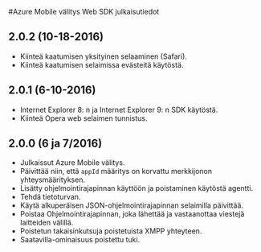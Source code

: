 <properties
    pageTitle="Azure Mobile välitys Web SDK julkaisutiedot | Microsoft Azure"
    description="Uusimmat päivitykset ja ohjeet Web SDK Azure Mobile välitys"
    services="mobile-engagement"
    documentationCenter="mobile"
    authors="piyushjo"
    manager="erikre"
    editor="" />

<tags
    ms.service="mobile-engagement"
    ms.workload="mobile"
    ms.tgt_pltfrm="web"
    ms.devlang="js"
    ms.topic="article"
    ms.date="10/18/2016"
    ms.author="piyushjo" />


#<a name="azure-mobile-engagement-web-sdk-release-notes"></a>Azure Mobile välitys Web SDK julkaisutiedot

## <a name="202-10182016"></a>2.0.2 (10-18-2016)

-   Kiinteä kaatumisen yksityinen selaaminen (Safari).
-   Kiinteä kaatumisen selaimissa evästeitä käytöstä.

## <a name="201-6102016"></a>2.0.1 (6-10-2016)

-   Internet Explorer 8: n ja Internet Explorer 9: n SDK käytöstä.
-   Kiinteä Opera web selaimen tunnistus.

## <a name="200-672016"></a>2.0.0 (6 ja 7/2016)

-   Julkaissut Azure Mobile välitys.
-   Päivittää niin, että `appId` määritys on korvattu merkkijonon yhteysmäärityksen.
-   Lisätty ohjelmointirajapinnan käyttöön ja poistaminen käytöstä agentti.
-   Tehdä tietoturvan.
-   Käytä alkuperäisen JSON-ohjelmointirajapinnan selaimilla päivittää.
-   Poistaa Ohjelmointirajapinnan, joka lähettää ja vastaanottaa viestejä laitteiden välillä.
-   Poistetun takaisinkutsuja poistetuista XMPP yhteyteen.
-   Saatavilla-ominaisuus poistettu tuki.
